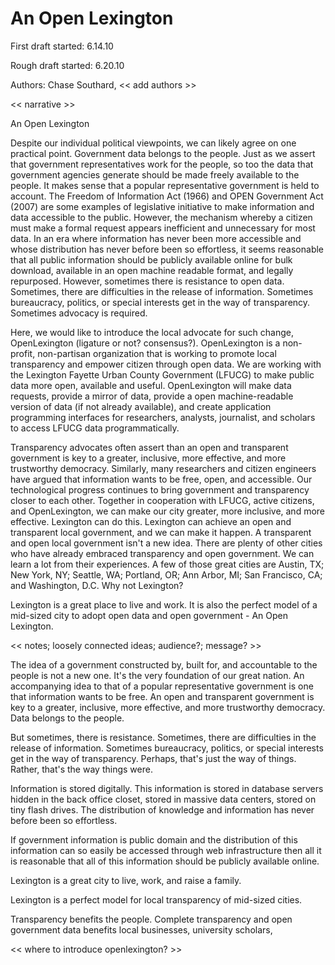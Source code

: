 # An Open Lexington

First draft started: 6.14.10

Rough draft started: 6.20.10

Authors: Chase Southard, << add authors >>

<< narrative >>

An Open Lexington

Despite our individual political viewpoints, we can likely agree on one practical point. Government data belongs to the people. Just as we assert that government representatives work for the people, so too the data that government agencies generate should be made freely available to the people. It makes sense that a popular representative government is held to account. The Freedom of Information Act (1966) and OPEN Government Act (2007) are some examples of legislative initiative to make information and data accessible to the public. However, the mechanism whereby a citizen must make a formal request appears inefficient and unnecessary for most data. In an era where information has never been more accessible and whose distribution has never before been so effortless, it seems reasonable that all public information should be publicly available online for bulk download, available in an open machine readable format, and legally repurposed. However, sometimes there is resistance to open data. Sometimes, there are difficulties in the release of information. Sometimes bureaucracy, politics, or special interests get in the way of transparency. Sometimes advocacy is required.

Here, we would like to introduce the local advocate for such change, OpenLexington (ligature or not? consensus?). OpenLexington is a non-profit, non-partisan organization that is working to promote local transparency and empower citizen through open data. We are working with the Lexington Fayette Urban County Government (LFUCG) to make public data more open, available and useful. OpenLexington will make data requests, provide a mirror of data, provide a open machine-readable version of data (if not already available), and create application programming interfaces for researchers, analysts, journalist, and scholars to access LFUCG data programmatically. 

Transparency advocates often assert than an open and transparent government is key to a greater, inclusive, more effective, and more trustworthy democracy. Similarly, many researchers and citizen engineers have argued that information wants to be free, open, and accessible. Our technological progress continues to bring government and transparency closer to each other. Together in cooperation with LFUCG, active citizens, and OpenLexington, we can make our city greater, more inclusive, and more effective. Lexington can do this. Lexington can achieve an open and transparent local government, and we can make it happen. A transparent and open local government isn't a new idea. There are plenty of other cities who have already embraced transparency and open government. We can learn a lot from their experiences. A few of those great cities are Austin, TX; New York, NY; Seattle, WA; Portland, OR; Ann Arbor, MI; San Francisco, CA; and Washington, D.C. Why not Lexington?

Lexington is a great place to live and work. It is also the perfect model of a mid-sized city to adopt open data and open government - An Open Lexington. 




<< notes; loosely connected ideas; audience?; message? >>

The idea of a government constructed by, built for, and accountable to the people is not a new one. It's the very foundation of our great nation. An accompanying idea to that of a popular representative government is one that information wants to be free. An open and transparent government is key to a greater, inclusive, more effective, and more trustworthy democracy. Data belongs to the people.

But sometimes, there is resistance. Sometimes, there are difficulties in the release of information. Sometimes bureaucracy, politics, or special interests get in the way of transparency. Perhaps, that's just the way of things. Rather, that's the way things were. 

Information is stored digitally. This information is stored in database servers hidden in the back office closet, stored in massive data centers, stored on tiny flash drives. The distribution of knowledge and information has never before been so effortless. 

If government information is public domain and the distribution of this information can so easily be accessed through web infrastructure then all it is reasonable that all of this information should be publicly available online.

Lexington is a great city to live, work, and raise a family. 

Lexington is a perfect model for local transparency of mid-sized cities.

Transparency benefits the people. Complete transparency and open government data benefits local businesses, university scholars, 

<< where to introduce openlexington? >>
